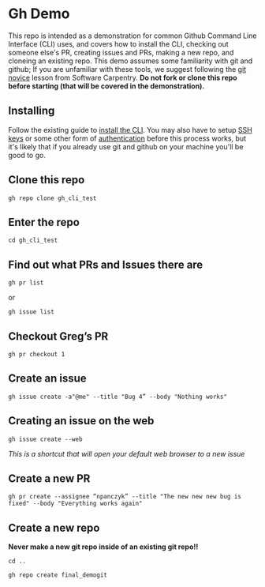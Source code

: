 # Gh Demo

This repo is intended as a demonstration for common Github Command Line 
Interface (CLI) uses, and covers how to install the CLI, checking out 
someone else's PR, creating issues and PRs, making a new repo, and 
cloneing an existing repo. This demo assumes some familiarity with git 
and github; If you are unfamiliar with these tools, we suggest following 
the [git novice](https://swcarpentry.github.io/git-novice/) lesson from 
Software Carpentry. **Do not fork or clone this repo before starting 
(that will be covered in the demonstration).**

## Installing 
Follow the existing guide to 
[install the CLI](https://cli.github.com/manual/installation). 
You may also have to setup 
[SSH keys](https://docs.github.com/en/enterprise-server@3.0/authentication/connecting-to-github-with-ssh/adding-a-new-ssh-key-to-your-github-account) 
or some other form of 
[authentication](https://docs.github.com/en/enterprise-server@3.0/authentication) 
before this process works, but it's likely that if you already use git and github 
on your machine you'll be good to go. 

## Clone this repo
`gh repo clone gh_cli_test`

## Enter the repo
`cd gh_cli_test`

## Find out what PRs and Issues there are
`gh pr list`

or 

`gh issue list`

## Checkout Greg’s PR
`gh pr checkout 1`

## Create an issue 
`gh issue create -a"@me" --title "Bug 4” --body "Nothing works"`

## Creating an issue on the web
`gh issue create --web`

*This is a shortcut that will open your default web browser to a new issue*

## Create a new PR
`gh pr create --assignee “npanczyk” --title "The new new new bug is fixed" --body "Everything works again"`

## Create a new repo
**Never make a new git repo inside of an existing git repo!!**

`cd ..` 

`gh repo create final_demogit`
